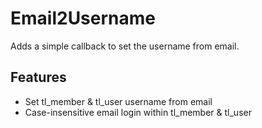# Email2Username

Adds a simple callback to set the username from email.

## Features

- Set tl_member & tl_user username from email
- Case-insensitive email login within tl_member & tl_user
